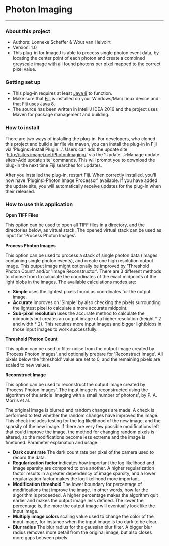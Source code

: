 # Photon Imaging #

---------------------

### About this project ###

* Authors: Lonneke Scheffer & Wout van Helvoirt
* Version: 1.0
* This plug-in for ImageJ is able to process single photon event data, by locating the center point of each photon and
create a combined greyscale image with all found photons per pixel mapped to the correct pixel value.

### Getting  set up ###

* This plug-in requires at least [Java 8](https://www.oracle.com/downloads/index.html) to function.
* Make sure that [Fiji](http://fiji.sc/) is installed on your Windows/Mac/Linux device and that Fiji uses Java 8.
* The source has been written in IntelliJ IDEA 2016 and the project uses Maven for package management and building.

### How to install ###

There are two ways of installing the plug-in. For developers, who cloned this project and build a jar file via maven,
you can install the plug-in in Fiji via 'Plugins>Install PlugIn...'. Users can add the update site
'http://sites.imagej.net/PhotonImaging/' via the 'Update...>Manage update sites>Add update site' commands. This will
prompt you to download the plug-in the next time Fiji searches for updates.

After you installed the plug-in, restart Fiji. When correctly installed, you'll now have
'Plugins>Photon Image Processor' available. If you have added the update site, you will automatically receive updates
for the plug-in when their released.

### How to use this application ###

**Open TIFF Files**

This option can be used to open all TIFF files in a directory, and the directories below, as virtual stack. The opened
virtual stack can be used as input for 'Process Photon Images'.

**Process Photon Images**

This option can be used to process a stack of single photon data (images containing single photon events), and create
one high resolution output image. This output image might optionally be improved by 'Threshold Photon Count' and/or
'Image Reconstructor'. There are 3 different methods to choose from to calculate the coordinates of the exact midpoints
of the light blobs in the images. The available calculations modes are:

* **Simple** uses the lightest pixels found as coordinates for the output image.
* **Accurate** improves on 'Simple' by also checking the pixels surrounding the lightest pixel to calculate a more
accurate midpoint.
* **Sub-pixel resolution** uses the accurate method to calculate the midpoints but creates an output image of a higher
resolution (height * 2 and width * 2). This requires more input images and bigger lightblobs in those input images to
work successfully.

**Threshold Photon Count**

This option can be used to filter noise from the output image created by 'Process Photon Images', and optionally prepare
for 'Reconstruct Image'. All pixels below the 'threshold' value are set to 0, and the remaining pixels are scaled to new
values.

**Reconstruct Image**

This option can be used to reconstruct the output image created by 'Process Photon Images'. The input image is
reconstructed using the algorithm of the article 'Imaging with a small number of photons', by P. A. Morris et al.

The original image is blurred and random changes are made. A check is performed to test whether the random changes have
improved the image. This check includes testing for the log likelihood of the new image, and the sparsity of the new
image. If there are very few possible modifications left that could improve the image, the method for changing random
pixels is altered, so the modifications become less extreme and the image is finetuned. Parameter explanation and usage:
* **Dark count rate** The dark count rate per pixel of the camera used to record the data.
* **Regularization factor** indicates how important the log likelihood and image sparsity are compared to one another.
A higher regularization factor results in a greater dependency of image sparsity, and a lower regularization factor
makes the log likelihood more important.
* **Modification threshold** The lower boundary for percentage of modifications that improve the image. In other words,
how far the algorithm is proceeded. A higher percentage makes the algorithm quit earlier and makes the output image less
defined. The lower the percentage is, the more the output image will eventually look like the input image.
* **Multiply image colors** scaling value used to change the color of the input image, for instance when the input
image is too dark to be clear.
* **Blur radius** The blur radius for the gaussian blur filter. A bigger blur radius removes more detail from the
original image, but also closes more gaps between pixels.